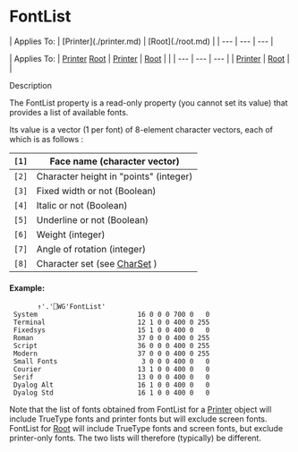 




<h1 class="heading"><span class="name">FontList</span></h1>
| Applies To: | [Printer](./printer.md) | [Root](./root.md) |
| --- | --- | ---  |

| Applies To: | [Printer](./printer.md) [Root](./root.md) | [Printer](./printer.md) | [Root](./root.md) |  |
| --- | --- | ---  |
| [Printer](./printer.md) | [Root](./root.md) |  |


Description


The FontList property is a read-only property (you cannot set its value) that
provides a list of available fonts.


Its value is a vector (1 per font) of 8-element character vectors, each of
which is as follows :

| `[1]` | Face name (character vector) |
| --- | ---  |
| `[2]` | Character height in "points" (integer) |
| `[3]` | Fixed width or not (Boolean) |
| `[4]` | Italic or not (Boolean) |
| `[5]` | Underline or not (Boolean) |
| `[6]` | Weight (integer) |
| `[7]` | Angle of rotation (integer) |
| `[8]` | Character set (see [CharSet](charset.md) ) |

#### Example:
```apl
       ↑'.'⎕WG'FontList'
 System                         16 0 0 0 700 0   0
 Terminal                       12 1 0 0 400 0 255
 Fixedsys                       15 1 0 0 400 0   0
 Roman                          37 0 0 0 400 0 255
 Script                         36 0 0 0 400 0 255
 Modern                         37 0 0 0 400 0 255
 Small Fonts                     3 0 0 0 400 0   0
 Courier                        13 1 0 0 400 0   0
 Serif                          13 0 0 0 400 0   0
 Dyalog Alt                     16 1 0 0 400 0   0
 Dyalog Std                     16 1 0 0 400 0   0
```


Note that the list of fonts obtained from FontList for a [Printer](./printer.md) object will include TrueType fonts and printer fonts but will exclude screen
fonts. FontList for [Root](./root.md) will include TrueType
fonts and screen fonts, but exclude printer-only fonts. The two lists will
therefore (typically) be different.



